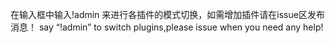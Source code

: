 在输入框中输入!admin 来进行各插件的模式切换，如需增加插件请在issue区发布消息！
say “!admin” to switch plugins,please issue when you need any help!